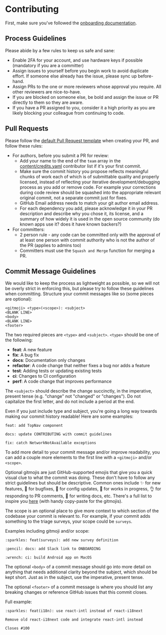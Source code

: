 # Contributing

First, make sure you've followed the [onboarding documentation](ONBOARDING.md).

## Process Guidelines

Please abide by a few rules to keep us safe and sane:

- Enable 2FA for your account, and use hardware keys if possible (mandatory if you are a committer)
- Assign issues to yourself before you begin work to avoid duplicate effort. If someone else already has the issue, please sync up before-hand.
- Assign PRs to the one or more reviewers whose approval you require. All other reviewers are nice-to-have.
- If you are blocked on someone else, be bold and assign the issue or PR directly to them so they are aware.
- If you have a PR assigned to you, consider it a high priority as you are likely blocking your colleague from continuing to code.

## Pull Requests

Please follow the [default Pull Request template](../.github/pull_request_template.md) when creating your PR, and follow these rules:

- For authors, before you submit a PR for review:
  - Add your name to the end of the `team` array in the [content/credits.yaml](../content/credits.yaml) contributor list if it's your first commit.
  - Make sure the commit history you propose reflects meaningful chunks of work each of which is of submittable quality and properly licensed, instead of reflecting your iterative development/debugging process as you add or remove code. For example your corrections during code review should be squashed into the appropriate relevant original commit, not a separate commit just for fixes.
  - GitHub Email address needs to match your git author email address.
  - For each dependency you add, please acknowledge it in your PR description and describe why you chose it, its license, and a summary of how widely it is used in the open source community (do known apps use it? does it have known backers?)
- For committers:
  - 2 person rule - any code can be committed only with the approval of at least one person with commit authority who is not the author of the PR (applies to admins too)
  - Committers must use the `Squash and Merge` function for merging a PR.

## Commit Message Guidelines

We would like to keep the process as lightweight as possible, so we will not be overly strict in enforcing this, but please try to follow these guidelines when committing. Structure your commit messages like so (some pieces are optional):

```
<gitmoji> <type>(<scope>): <subject>
<BLANK LINE>
<body>
<BLANK LINE>
<footer>
```

The two required pieces are `<type>` and `<subject>`. `<type>` should be one of the following:

- **feat**: A new feature
- **fix**: A bug fix
- **docs**: Documentation only changes
- **refactor**: A code change that neither fixes a bug nor adds a feature
- **test**: Adding tests or updating existing tests
- **ci**: Changes to CI configuration
- **perf**: A code change that improves performance

The `<subject>` should describe the change succinctly, in the imperative, present tense (e.g. "change" not "changed" or "changes"). Do not capitalize the first letter, and do not include a period at the end.

Even if you just include type and subject, you're going a long way towards making our commit history readable! Here are some examples:

```
feat: add TopNav component
```

```
docs: update CONTRIBUTING with commit guidelines
```

```
fix: catch NetworkNotAvailable exceptions
```

To add more detail to your commit message and/or improve readability, you can add a couple more elements to the first line with a `<gitmoji>` and/or `<scope>`.

Optional gitmojis are just GitHub-supported emojis that give you a quick visual clue to what the commit was doing. These don't have to follow any strict guidelines but should be descriptive. Common ones include :sparkles: for new features, :bug: for bugfixes, :wrench: for config updates, :construction: for works in progress, :ok_hand: for responding to PR comments, :pencil: for writing docs, etc. There's a full list to inspire you [here](https://gitmoji.carloscuesta.me/) (with handy copy-paste for the gitmojis).

The scope is an optional place to give more context to which section of the codebase your commit is relevant to. For example, if your commit adds something to the triage surveys, your scope could be `surveys`.

Examples including gitmoji and/or scope:

```
:sparkles: feat(surveys): add new survey definition
```

```
:pencil: docs: add Slack link to ONBOARDING
```

```
:wrench: ci: build Android app on MacOS
```

The optional `<body>` of a commit message should go into more detail on anything that needs additional clarity beyond the subject, which should be kept short. Just as in the subject, use the imperative, present tense.

The optional `<footer>` of a commit message is where you should list any breaking changes or reference GitHub issues that this commit closes.

Full example:

```
:sparkles: feat(i18n): use react-intl instead of react-i18next

Remove old react-i18next code and integrate react-intl instead

Closes #100
```
